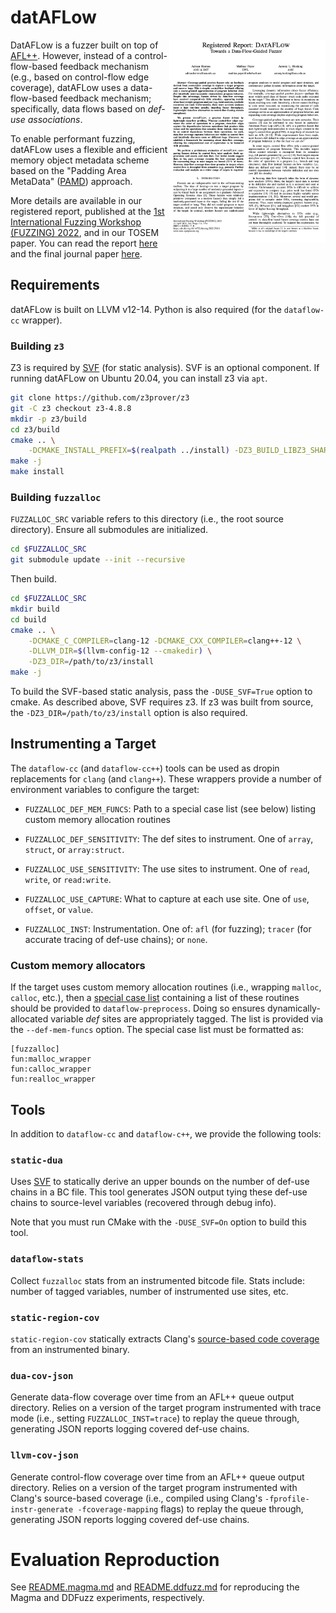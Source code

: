# datAFLow

<p>
<a href="https://www.ndss-symposium.org/wp-content/uploads/fuzzing2022_23001_paper.pdf" target="_blank">
<img align="right" width="250" src="img/dataflow-paper.png">
</a>
</p>

DatAFLow is a fuzzer built on top of
[AFL++](https://github.com/AFLplusplus/AFLplusplus/). However, instead of a
control-flow-based feedback mechanism (e.g., based on control-flow edge
coverage), datAFLow uses a data-flow-based feedback mechanism; specifically,
data flows based on _def-use associations_.

To enable performant fuzzing, datAFLow uses a flexible and efficient memory
object metadata scheme based on the "Padding Area MetaData"
([PAMD](https://dl.acm.org/doi/10.1145/3156685.3092268)) approach.

More details are available in our registered report, published at the [1st
International Fuzzing Workshop (FUZZING)
2022](https://fuzzingworkshop.github.io/), and in our TOSEM paper. You can read the report
[here](https://www.ndss-symposium.org/wp-content/uploads/fuzzing2022_23001_paper.pdf) and
the final journal paper [here](https://dl.acm.org/doi/10.1145/3587156).

## Requirements

datAFLow is built on LLVM v12-14. Python is also required (for the `dataflow-cc`
wrapper).

### Building `z3`

Z3 is required by [SVF](https://github.com/svf-tools/svf) (for static analysis).
SVF is an optional component. If running datAFLow on Ubuntu 20.04, you can
install z3 via `apt`.

```bash
git clone https://github.com/z3prover/z3
git -C z3 checkout z3-4.8.8
mkdir -p z3/build
cd z3/build
cmake .. \
    -DCMAKE_INSTALL_PREFIX=$(realpath ../install) -DZ3_BUILD_LIBZ3_SHARED=False
make -j
make install
```

### Building `fuzzalloc`

`FUZZALLOC_SRC` variable refers to this directory (i.e., the root source
directory). Ensure all submodules are initialized.

```bash
cd $FUZZALLOC_SRC
git submodule update --init --recursive
```

Then build.

```bash
cd $FUZZALLOC_SRC
mkdir build
cd build
cmake .. \
    -DCMAKE_C_COMPILER=clang-12 -DCMAKE_CXX_COMPILER=clang++-12 \
    -DLLVM_DIR=$(llvm-config-12 --cmakedir) \
    -DZ3_DIR=/path/to/z3/install
make -j
```

To build the SVF-based static analysis, pass the `-DUSE_SVF=True` option to cmake.
As described above, SVF requires z3. If z3 was built from source, the
`-DZ3_DIR=/path/to/z3/install` option is also required.

## Instrumenting a Target

The `dataflow-cc` (and `dataflow-cc++`) tools can be used as dropin replacements
for `clang` (and `clang++`).  These wrappers provide a number of environment
variables to configure the target:

* `FUZZALLOC_DEF_MEM_FUNCS`: Path to a special case list (see below) listing
custom memory allocation routines

* `FUZZALLOC_DEF_SENSITIVITY`: The def sites to instrument. One of `array`,
`struct`, or `array:struct`.

* `FUZZALLOC_USE_SENSITIVITY`: The use sites to instrument. One of `read`,
`write`, or `read:write`.

* `FUZZALLOC_USE_CAPTURE`: What to capture at each use site. One of `use`,
`offset`, or `value`.

* `FUZZALLOC_INST`: Instrumentation. One of: `afl` (for fuzzing); `tracer` (for
accurate tracing of def-use chains); or `none`.

### Custom memory allocators

If the target uses custom memory allocation routines (i.e., wrapping `malloc`,
`calloc`, etc.), then a [special case
list](https://clang.llvm.org/docs/SanitizerSpecialCaseList.html) containing a
list of these routines should be provided to `dataflow-preprocess`. Doing so
ensures dynamically-allocated variable _def_ sites are appropriately tagged. The
list is provided via the `--def-mem-funcs` option. The special case list must be
formatted as:

```
[fuzzalloc]
fun:malloc_wrapper
fun:calloc_wrapper
fun:realloc_wrapper
```

## Tools

In addition to `dataflow-cc` and `dataflow-c++`, we provide the following tools:

### `static-dua`

Uses [SVF](https://github.com/SVF-tools/SVF/) to statically derive an upper
bounds on the number of def-use chains in a BC file. This tool generates JSON
output tying these def-use chains to source-level variables (recovered through
debug info).

Note that you must run CMake with the `-DUSE_SVF=On` option to build this tool.

### `dataflow-stats`

Collect `fuzzalloc` stats from an instrumented bitcode file. Stats include:
number of tagged variables, number of instrumented use sites, etc.

### `static-region-cov`

`static-region-cov` statically extracts Clang's [source-based code
coverage](https://clang.llvm.org/docs/SourceBasedCodeCoverage.html) from an
instrumented binary.

### `dua-cov-json`

Generate data-flow coverage over time from an AFL++ queue output directory.
Relies on a version of the target program instrumented with trace mode (i.e.,
setting `FUZZALLOC_INST=trace`) to replay the queue through, generating JSON
reports logging covered def-use chains.

### `llvm-cov-json`

Generate control-flow coverage over time from an AFL++ queue output directory.
Relies on a version of the target program instrumented with Clang's source-based
coverage (i.e., compiled using Clang's `-fprofile-instr-generate
-fcoverage-mapping` flags) to replay the queue through, generating JSON reports
logging covered def-use chains.

# Evaluation Reproduction

See [README.magma.md](evaluation/README.magma.md) and
[README.ddfuzz.md](evaluation/README.ddfuzz.md) for reproducing the Magma and
DDFuzz experiments, respectively.
